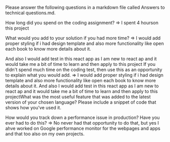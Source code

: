 Please answer the following questions in a markdown file called Answers to technical questions.md.

How long did you spend on the coding assignment? 
=> I spent 4 hourson this project 

What would you add to your solution if you had more time?
=> I would add proper styling if i had design template and also more functionality like open each book to know more details about it.

And also I would add test in this react app as I am new to react ap and it would take me a bit of time to learn and then apply to this project
If you didn't spend much time on the coding test, then use this as an opportunity to explain what you would add.
=> I would add proper styling if i had design template and also more functionality like open each book to know more details about it.
And also I would add test in this react app as I am new to react ap and it would take me a bit of time to learn and then apply to this projectWhat was the most useful feature that was added to the latest version of your chosen language? Please include a snippet of code that shows how you've used it.

How would you track down a performance issue in production? Have you ever had to do this?
=> No never had that opportunity to do that, but yes I ahve worked on Google performance monitor for the webpages and apps and that too also on my own projects.
